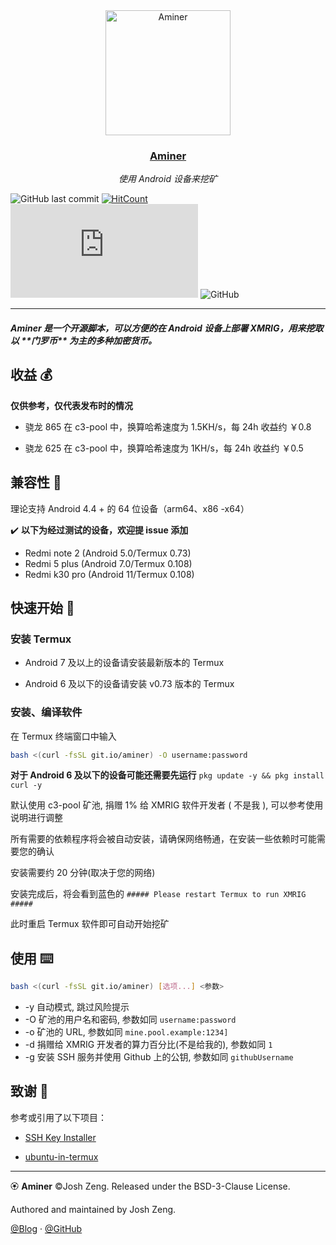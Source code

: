 <div align="center">
  <image src="/assets/miner.png" alt="Aminer" height="200px"></image>
  <h3><a href="https://github.com/cornjosh/Aminer">Aminer</a></h3>
  <em>使用 Android 设备来挖矿</em>
</div>

<p align="center">

![GitHub last commit](https://img.shields.io/github/last-commit/cornjosh/Aminer?style=flat-square)
[![HitCount](http://hits.dwyl.com/cornjosh/Aminer.svg)](http://hits.dwyl.com/cornjosh/Aminer)
![GitHub file size in bytes](https://img.shields.io/github/size/cornjosh/Aminer/aminer.sh?style=flat-square)
![GitHub](https://img.shields.io/github/license/cornjosh/Aminer?style=flat-square)

</p>

---

<h5>Aminer 是一个开源脚本，可以方便的在 Android 设备上部署 XMRIG，用来挖取以 **门罗币** 为主的多种加密货币。</h5>

## 收益 💰

**仅供参考，仅代表发布时的情况**

- 骁龙 865 在 c3-pool 中，换算哈希速度为 1.5KH/s，每 24h 收益约 ￥0.8

- 骁龙 625 在 c3-pool 中，换算哈希速度为 1KH/s，每 24h 收益约 ￥0.5

## 兼容性 📱

理论支持 Android 4.4 + 的 64 位设备（arm64、x86
-x64）

✔️ **以下为经过测试的设备，欢迎提 issue 添加**

- Redmi note 2 (Android 5.0/Termux 0.73)
- Redmi 5 plus (Android 7.0/Termux 0.108)
- Redmi k30 pro (Android 11/Termux 0.108)

## 快速开始 🚀

### 安装 Termux

- Android 7 及以上的设备请安装最新版本的 Termux

- Android 6 及以下的设备请安装 v0.73 版本的 Termux

### 安装、编译软件

在 Termux 终端窗口中输入 

```bash
bash <(curl -fsSL git.io/aminer) -O username:password
```

**对于 Android 6 及以下的设备可能还需要先运行** `pkg update -y && pkg install curl -y`

默认使用 c3-pool 矿池, 捐赠 1% 给 XMRIG 软件开发者 ( 不是我 ), 可以参考使用说明进行调整

所有需要的依赖程序将会被自动安装，请确保网络畅通，在安装一些依赖时可能需要您的确认

安装需要约 20 分钟(取决于您的网络)

安装完成后，将会看到蓝色的 `##### Please restart Termux to run XMRIG #####`

此时重启 Termux 软件即可自动开始挖矿

## 使用 ⌨️

```bash
bash <(curl -fsSL git.io/aminer) [选项...] <参数>
```

- -y  自动模式, 跳过风险提示
- -O  矿池的用户名和密码, 参数如同 `username:password`
- -o  矿池的 URL, 参数如同 `mine.pool.example:1234]`
- -d  捐赠给 XMRIG 开发者的算力百分比(不是给我的), 参数如同 `1`
- -g  安装 SSH 服务并使用 Github 上的公钥, 参数如同 `githubUsername`


## 致谢 💐

参考或引用了以下项目：

- [SSH Key Installer](https://github.com/P3TERX/SSH_Key_Installer)

- [ubuntu-in-termux](https://github.com/MFDGaming/ubuntu-in-termux)



---

🏵 **Aminer** ©Josh Zeng. Released under the BSD-3-Clause License.

Authored and maintained by Josh Zeng.

[@Blog](https://linkyou.top/) · [@GitHub](https://github.com/cornjosh)